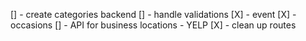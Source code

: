 [] - create categories backend 
[] - handle validations
    [X] - event
    [X] - occasions
[] - API for business locations - YELP 
[X] - clean up routes
